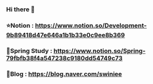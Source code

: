 ### Hi there 👋
### ⭐Notion : https://www.notion.so/Development-9b89418d47e646a1b1b33e0c9ee8b369
### 🍃Spring Study : https://www.notion.so/Spring-79fbfb38f4a547238c9180dd54749c73 
### 🧶Blog : https://blog.naver.com/swiniee



<!--
**star1606/star1606** is a ✨ _special_ ✨ repository because its `README.md` (this file) appears on your GitHub profile.

Here are some ideas to get you started:

- 🔭 I’m currently working on ...
- 🌱 I’m currently learning ...
- 👯 I’m looking to collaborate on ...
- 🤔 I’m looking for help with ...
- 💬 Ask me about ...
- 📫 How to reach me: ...
- 😄 Pronouns: ...
- ⚡ Fun fact: ...
-->
